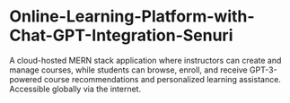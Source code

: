 # Online-Learning-Platform-with-Chat-GPT-Integration-Senuri
A cloud-hosted MERN stack application where instructors can create and manage courses, while students can browse, enroll, and receive GPT-3-powered course recommendations and personalized learning assistance. Accessible globally via the internet.
